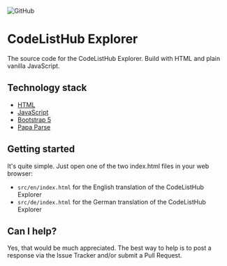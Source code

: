 ![GitHub](https://img.shields.io/github/license/openpotato/codelisthub.explorer)

# CodeListHub Explorer

The source code for the CodeListHub Explorer. Build with HTML and plain vanilla JavaScript.

## Technology stack

+ [HTML](https://developer.mozilla.org/docs/Web/HTML)
+ [JavaScript](https://developer.mozilla.org/docs/Web/JavaScript)
+ [Bootstrap 5](https://getbootstrap.com/)
+ [Papa Parse](https://www.papaparse.com/)

## Getting started 

It's quite simple. Just open one of the two index.html files in your web browser:

+ `src/en/index.html` for the English translation of the CodeListHub Explorer
+ `src/de/index.html` for the German translation of the CodeListHub Explorer

## Can I help?

Yes, that would be much appreciated. The best way to help is to post a response via the Issue Tracker and/or submit a Pull Request.
